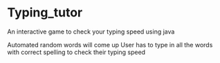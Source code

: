 # Typing_tutor
An interactive game to check your typing speed using java

Automated random words will come up
User has to type in all the words with correct spelling to check their typing speed
